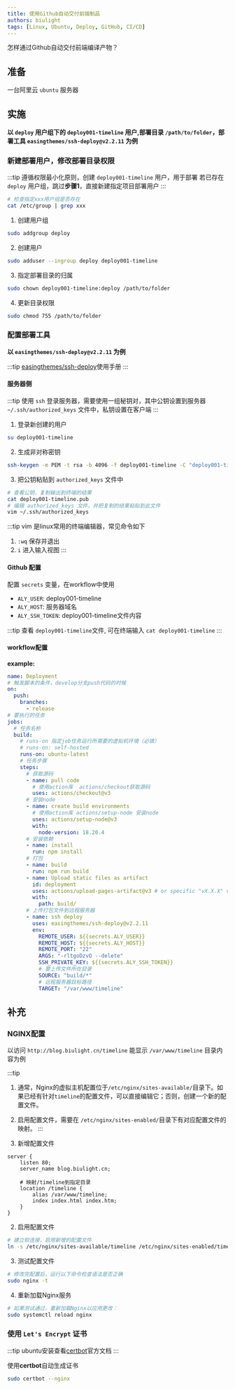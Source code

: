 ```yaml
---
title: 使用Github自动交付前端制品
authors: biulight
tags: [Linux, Ubuntu, Deploy, GitHub, CI/CD]
---
```


怎样通过Github自动交付前端编译产物？


## 准备

一台阿里云 `ubuntu` 服务器

## 实施

**以 `deploy` 用户组下的 `deploy001-timeline` 用户,部署目录 `/path/to/folder`，部署工具 `easingthemes/ssh-deploy@v2.2.11` 为例**

### 新建部署用户，修改部署目录权限

:::tip
遵循权限最小化原则，创建 `deploy001-timeline` 用户，用于部署
若已存在 `deploy` 用户组，跳过**步骤1**，直接新建指定项目部署用户
:::

```bash
# 检查指定xxx用户组是否存在
cat /etc/group | grep xxx
```

1. 创建用户组
```bash
sudo addgroup deploy
```

2. 创建用户
```bash
sudo adduser --ingroup deploy deploy001-timeline
```

3. 指定部署目录的归属

```bash
sudo chown deploy001-timeline:deploy /path/to/folder
```

4. 更新目录权限
```bash
sudo chmod 755 /path/to/folder
```

### 配置部署工具

**以 `easingthemes/ssh-deploy@v2.2.11` 为例**

:::tip
[easingthemes/ssh-deploy](https://github.com/easingthemes/ssh-deploy)使用手册
:::

#### 服务器侧

:::tip
使用 `ssh` 登录服务器，需要使用一组秘钥对，其中公钥设置到服务器 `~/.ssh/authorized_keys` 文件中，私钥设置在客户端
:::

1. 登录新创建的用户

```bash
su deploy001-timeline
```

2. 生成非对称密钥
```bash
ssh-keygen -m PEM -t rsa -b 4096 -f deploy001-timeline -C "deploy001-timeline"
```

3. 把公钥粘贴到 `authorized_keys` 文件中

```bash
# 查看公钥，复制输出到终端的结果
cat deploy001-timeline.pub
# 编辑 authorized_keys 文件，并把复制的结果粘贴到此文件
vim ~/.ssh/authorized_keys
```
:::tip
vim 是linux常用的终端编辑器，常见命令如下
1. `:wq` 保存并退出
2. `i` 进入输入视图
:::

#### Github 配置

配置 `secrets` 变量，在workflow中使用

- `ALY_USER`: deploy001-timeline
- `ALY_HOST`: 服务器域名
- `ALY_SSH_TOKEN`: deploy001-timeline文件内容

:::tip
查看 `deploy001-timeline`文件, 可在终端输入 `cat deploy001-timeline`
:::

#### workflow配置

**example:**
```yml
name: Deployment
# 触发脚本的条件，develop分支push代码的时候
on:
  push:
    branches:
      - release
# 要执行的任务
jobs:
  # 任务名称
  build:
    # runs-on 指定job任务运行所需要的虚拟机环境（必填）
    # runs-on: self-hosted
    runs-on: ubuntu-latest
    # 任务步骤
    steps:
      # 获取源码
      - name: pull code
        # 使用action库  actions/checkout获取源码
        uses: actions/checkout@v3
      # 安装node
      - name: create build environments
        # 使用action库 actions/setup-node 安装node
        uses: actions/setup-node@v3
        with:
          node-version: 18.20.4
      # 安装依赖
      - name: install
        run: npm install
      # 打包
      - name: build
        run: npm run build
      - name: Upload static files as artifact
        id: deployment
        uses: actions/upload-pages-artifact@v3 # or specific "vX.X.X" version tag for this action
        with:
          path: build/
      # 上传打包文件到远程服务器
      - name: ssh deploy
        uses: easingthemes/ssh-deploy@v2.2.11
        env:
          REMOTE_USER: ${{secrets.ALY_USER}}
          REMOTE_HOST: ${{secrets.ALY_HOST}}
          REMOTE_PORT: "22"
          ARGS: "-rltgoDzvO --delete"
          SSH_PRIVATE_KEY: ${{secrets.ALY_SSH_TOKEN}}
          # 要上传文件所在目录
          SOURCE: "build/*"
          # 远程服务器目标路径
          TARGET: "/var/www/timeline"
```


## 补充

### NGINX配置

以访问 `http://blog.biulight.cn/timeline` 能显示 `/var/www/timeline` 目录内容为例

:::tip
1. 通常，Nginx的虚拟主机配置位于`/etc/nginx/sites-available/`目录下。如果已经有针对`timeline`的配置文件，可以直接编辑它；否则，创建一个新的配置文件。
2. 启用配置文件，需要在 `/etc/nginx/sites-enabled/`目录下有对应配置文件的映射。
:::

1. 新增配置文件
```nginx
server {
    listen 80;
    server_name blog.biulight.cn;

    # 映射/timeline到指定目录
    location /timeline {
        alias /var/www/timeline;
        index index.html index.htm;
    }
}
```

2. 启用配置文件
```bash
# 建立软连接，启用新增的配置文件
ln -s /etc/nginx/sites-available/timeline /etc/nginx/sites-enabled/timeline
```

3. 测试配置文件
```bash
# 修改完配置后，运行以下命令检查语法是否正确
sudo nginx -t
```
4. 重新加载Nginx服务
```bash
# 如果测试通过，重新加载Nginx以应用更改：
sudo systemctl reload nginx
```

### 使用 `Let's Encrypt` 证书

:::tip
ubuntu安装查看[certbot](https://certbot.eff.org/instructions?ws=nginx&os=snap)官方文档
:::

使用**certbot**自动生成证书

```bash
sudo certbot --nginx
```
